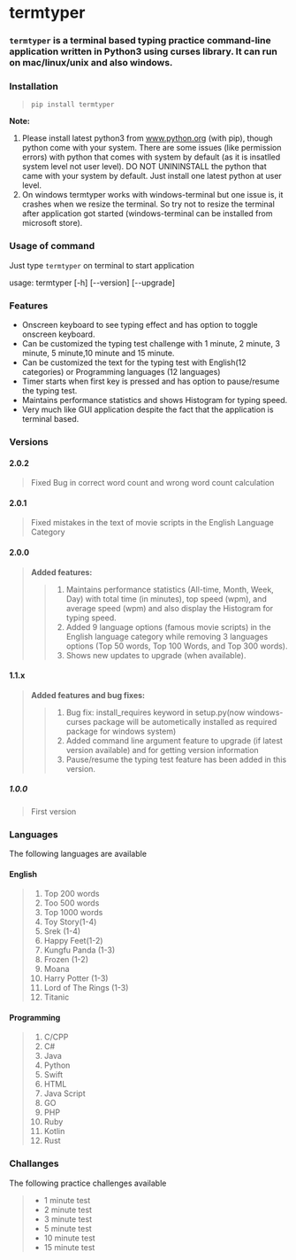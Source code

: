 # termtyper

### `termtyper` is a terminal based typing practice command-line application written in Python3 using curses library. It can run on mac/linux/unix and also windows.

### Installation
> `pip install termtyper`

**Note:** 
1. Please install latest python3 from www.python.org (with pip), though python come with your system. There are some issues (like permission errors) with python that comes with system by default (as it is insatlled system level not user level). DO NOT UNININSTALL the python that came with your system by default. Just install one latest python at user level.
2. On windows termtyper works with windows-terminal but one issue is, it crashes when we resize the terminal. So try not to resize the terminal after application got started (windows-terminal can be installed from microsoft store).


### Usage of command
Just type `termtyper` on terminal to start application

usage: termtyper [-h] [--version] [--upgrade]

### Features
- Onscreen keyboard to see typing effect and has option to toggle onscreen keyboard.
- Can be customized the typing test challenge with 1 minute, 2 minute, 3 minute, 5 minute,10 minute and 15 minute.
- Can be customized the text for the typing test with English(12 categories) or Programming languages (12 languages)
- Timer starts when first key is pressed and has option to pause/resume the typing test.
- Maintains performance statistics and shows Histogram for typing speed.
- Very much like GUI application despite the fact that the application is terminal based.


### Versions
#### 2.0.2
> Fixed Bug in correct word count and wrong word count calculation
#### 2.0.1
> Fixed mistakes in the text of movie scripts in the English Language Category
#### 2.0.0
> **Added features:** 
>>1. Maintains performance statistics (All-time, Month, Week, Day) with total time (in minutes), top speed (wpm), and average speed (wpm) and also display the Histogram for typing speed.
>>2. Added 9 language options (famous movie scripts) in the English language category while removing 3 languages options (Top 50 words, Top 100 Words, and Top 300 words).
>>3. Shows new updates to upgrade (when available).
#### 1.1.x
> **Added features and bug fixes:** 
>> 1. Bug fix: install_requires keyword in setup.py(now windows-curses package will be autometically installed as required package for windows system)
>> 2. Added command line argument feature to upgrade (if latest version available) and for getting version information
>> 3. Pause/resume the typing test feature has been added in this version.
##### 1.0.0
> First version

### Languages

The following languages are available

#### English
>1. Top 200 words
>2. Too 500 words
>3. Top 1000 words
>4. Toy Story(1-4)
>5. Srek (1-4)
>6. Happy Feet(1-2)
>7. Kungfu Panda (1-3)
>8. Frozen (1-2)
>9. Moana
>10. Harry Potter (1-3)
>11. Lord of The Rings (1-3)
>12. Titanic


#### Programming 
>1. C/CPP
>2. C#
>3. Java
>4. Python
>5. Swift
>6. HTML
>7. Java Script
>8. GO
>9. PHP
>10. Ruby
>11. Kotlin
>12. Rust

### Challanges
The following practice challenges available
>- 1 minute test
>- 2 minute test
>- 3 minute test
>- 5 minute test
>- 10 minute test
>- 15 minute test
